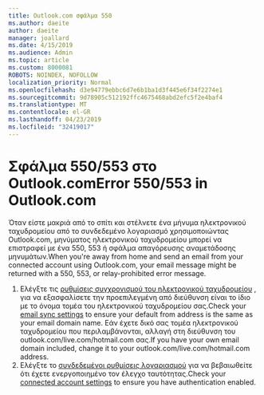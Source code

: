 ```yaml
---
title: Outlook.com σφάλμα 550
ms.author: daeite
author: daeite
manager: joallard
ms.date: 4/15/2019
ms.audience: Admin
ms.topic: article
ms.custom: 8000081
ROBOTS: NOINDEX, NOFOLLOW
localization_priority: Normal
ms.openlocfilehash: d3e94779ebbc6d7e6b1ba1d3f445e6f34f2274e1
ms.sourcegitcommit: 9d78905c512192ffc4675468abd2efc5f2e4baf4
ms.translationtype: MT
ms.contentlocale: el-GR
ms.lasthandoff: 04/23/2019
ms.locfileid: "32419017"
---
```

# <a name="error-550553-in-outlookcom"></a><span data-ttu-id="fa149-102">Σφάλμα 550/553 στο Outlook.com</span><span class="sxs-lookup"><span data-stu-id="fa149-102">Error 550/553 in Outlook.com</span></span>

<span data-ttu-id="fa149-103">Όταν είστε μακριά από το σπίτι και στέλνετε ένα μήνυμα ηλεκτρονικού ταχυδρομείου από το συνδεδεμένο λογαριασμό χρησιμοποιώντας Outlook.com, μηνύματος ηλεκτρονικού ταχυδρομείου μπορεί να επιστραφεί με ένα 550, 553 ή σφάλμα απαγόρευσης αναμετάδοσης μηνυμάτων.</span><span class="sxs-lookup"><span data-stu-id="fa149-103">When you're away from home and send an email from your connected account using Outlook.com, your email message might be returned with a 550, 553, or relay-prohibited error message.</span></span>
1. <span data-ttu-id="fa149-104">Ελέγξτε τις [ρυθμίσεις συγχρονισμού του ηλεκτρονικού ταχυδρομείου](https://go.microsoft.com/fwlink/?linkid=2031283) , για να εξασφαλίσετε την προεπιλεγμένη από διεύθυνση είναι το ίδιο με το όνομα τομέα του ηλεκτρονικού ταχυδρομείου σας.</span><span class="sxs-lookup"><span data-stu-id="fa149-104">Check your [email sync settings](https://go.microsoft.com/fwlink/?linkid=2031283) to ensure your default from address is the same as your email domain name.</span></span> <span data-ttu-id="fa149-105">Εάν έχετε δικό σας τομέα ηλεκτρονικού ταχυδρομείου που περιλαμβάνονται, αλλαγή στη διεύθυνση του outlook.com/live.com/hotmail.com σας.</span><span class="sxs-lookup"><span data-stu-id="fa149-105">If you have your own email domain included, change it to your outlook.com/live.com/hotmail.com address.</span></span>
2. <span data-ttu-id="fa149-106">Ελέγξτε το [συνδεδεμένοι ρυθμίσεις λογαριασμού](https://go.microsoft.com/fwlink/?linkid=875264&clcid=0x409) για να βεβαιωθείτε ότι έχετε ενεργοποιημένο τον έλεγχο ταυτότητας.</span><span class="sxs-lookup"><span data-stu-id="fa149-106">Check your [connected account settings](https://go.microsoft.com/fwlink/?linkid=875264&clcid=0x409) to ensure you have authentication enabled.</span></span>